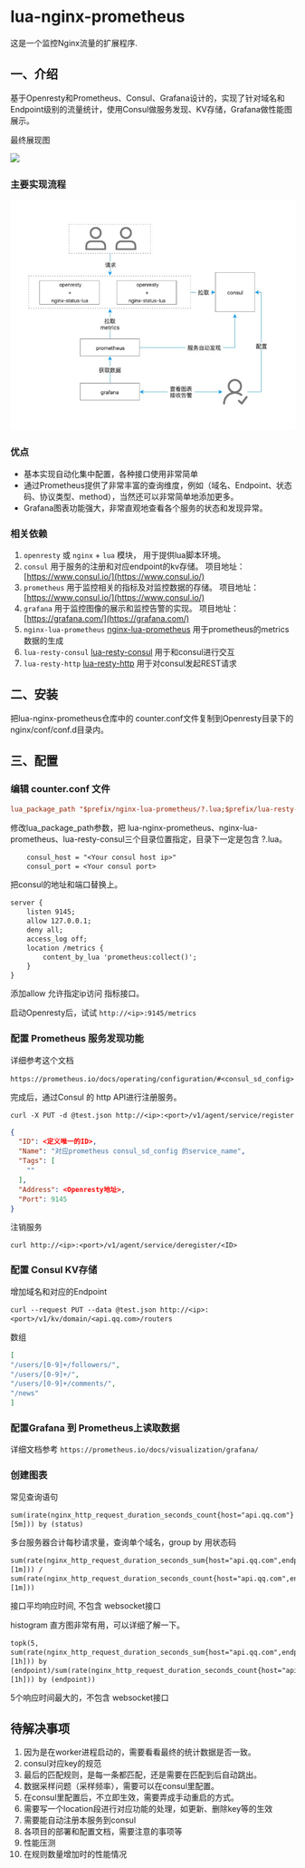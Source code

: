 # lua-nginx-prometheus
这是一个监控Nginx流量的扩展程序.

## 一、介绍
基于Openresty和Prometheus、Consul、Grafana设计的，实现了针对域名和Endpoint级别的流量统计，使用Consul做服务发现、KV存储，Grafana做性能图展示。

最终展现图

![](screenshot/grafana.png)

### 主要实现流程
![](screenshot/structure.jpg)

### 优点

* 基本实现自动化集中配置，各种接口使用非常简单
* 通过Prometheus提供了非常丰富的查询维度，例如（域名、Endpoint、状态码、协议类型、method），当然还可以非常简单地添加更多。
* Grafana图表功能强大，非常直观地查看各个服务的状态和发现异常。

### 相关依赖
1. `openresty` 或 `nginx` + `lua` 模块， 用于提供lua脚本环境。
2. `consul` 用于服务的注册和对应endpoint的kv存储。 项目地址：[https://www.consul.io/](https://www.consul.io/)
3. `prometheus` 用于监控相关的指标及对监控数据的存储。 项目地址：[https://www.consul.io/](https://www.consul.io/)
4. `grafana` 用于监控图像的展示和监控告警的实现。 项目地址：[https://grafana.com/](https://grafana.com/)
5. `nginx-lua-prometheus` [nginx-lua-prometheus](https://github.com/knyar/nginx-lua-prometheus) 用于prometheus的metrics数据的生成
6. `lua-resty-consul` [lua-resty-consul](https://github.com/hamishforbes/lua-resty-consul) 用于和consul进行交互
7. `lua-resty-http` [lua-resty-http](https://github.com/ledgetech/lua-resty-http) 用于对consul发起REST请求

## 二、安装

把lua-nginx-prometheus仓库中的 counter.conf文件复制到Openresty目录下的nginx/conf/conf.d目录内。


## 三、配置

### 编辑 counter.conf 文件

```conf
lua_package_path "$prefix/nginx-lua-prometheus/?.lua;$prefix/lua-resty-consul/lib/resty/?.lua;$prefix/Counter/lib/?.lua;;";
```

修改lua_package_path参数，把 lua-nginx-prometheus、nginx-lua-prometheus、lua-resty-consul三个目录位置指定，目录下一定是包含 ?.lua。

```
    consul_host = "<Your consul host ip>"
    consul_port = <Your consul port>
```

把consul的地址和端口替换上。

```
server {
    listen 9145;
    allow 127.0.0.1;
    deny all;
    access_log off;
    location /metrics {
        content_by_lua 'prometheus:collect()';
    }
}
```

添加allow 允许指定ip访问 指标接口。

启动Openresty后，试试 `http://<ip>:9145/metrics` 

### 配置 Prometheus 服务发现功能

详细参考这个文档

`https://prometheus.io/docs/operating/configuration/#<consul_sd_config>`

完成后，通过Consul 的 http API进行注册服务。

```
curl -X PUT -d @test.json http://<ip>:<port>/v1/agent/service/register
``` 

```json
{
  "ID": <定义唯一的ID>,
  "Name": "对应prometheus consul_sd_config 的service_name",
  "Tags": [
    ""
  ],
  "Address": <Openresty地址>,
  "Port": 9145
}
```

注销服务

```
curl http://<ip>:<port>/v1/agent/service/deregister/<ID>
```

### 配置 Consul KV存储

增加域名和对应的Endpoint

```
curl --request PUT --data @test.json http://<ip>:<port>/v1/kv/domain/<api.qq.com>/routers
```
数组

```json
[
"/users/[0-9]+/followers/",
"/users/[0-9]+/",
"/users/[0-9]+/comments/",
"/news"
]
```

### 配置Grafana 到 Prometheus上读取数据

详细文档参考 `https://prometheus.io/docs/visualization/grafana/`


### 创建图表

常见查询语句

```
sum(irate(nginx_http_request_duration_seconds_count{host="api.qq.com"}[5m])) by (status)
```
多台服务器合计每秒请求量，查询单个域名，group by 用状态码

```
sum(rate(nginx_http_request_duration_seconds_sum{host="api.qq.com",endpoint!="/ws"}[1m])) / sum(rate(nginx_http_request_duration_seconds_count{host="api.qq.com",endpoint!="/ws"}[1m]))
```
接口平均响应时间, 不包含 websocket接口

histogram 直方图非常有用，可以详细了解一下。

```
topk(5, sum(rate(nginx_http_request_duration_seconds_sum{host="api.qq.com",endpoint!="/ws"}[1h])) by (endpoint)/sum(rate(nginx_http_request_duration_seconds_count{host="api.qq.com",endpoint!="/ws"}[1h])) by (endpoint))
```
5个响应时间最大的，不包含 websocket接口


## 待解决事项
1. 因为是在worker进程启动的，需要看看最终的统计数据是否一致。
1. consul对应key的规范
1. 最后的匹配规则，是每一条都匹配，还是需要在匹配到后自动跳出。
1. 数据采样问题（采样频率），需要可以在consul里配置。
1. 在consul里配置后，不立即生效，需要弄成手动重启的方式。
1. 需要写一个location段进行对应功能的处理，如更新、删除key等的生效
1. 需要能自动注册本服务到consul
1. 各项目的部署和配置文档，需要注意的事项等
1. 性能压测
1. 在规则数量增加时的性能情况
